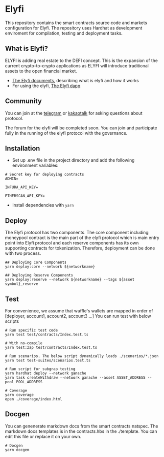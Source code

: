 # Elyfi

This repository contains the smart contracts source code and markets configuration for Elyfi. The repository uses Hardhat as development enviroment for compilation, testing and deployment tasks.

## What is Elyfi?

ELYFI is adding real estate to the DEFI concept. This is the expansion of the current crypto-to-crypto applications as ELYFI will introduce traditional assets to the open financial market.

- [The Elyfi documents](https://elyfi-docs.elysia.land/v/eng/), describing what is elyfi and how it works
- For using the elyfi, [The Elyfi dapp](https://elyfi.elysia.land/)

## Community

You can join at the [telegram](https://t.me/elysia_official) or [kakaotalk](https://open.kakao.com/o/gUpSOwkb) for asking questions about protocol.

The forum for the elyfi will be completed soon. You can join and participate fully in the running of the elyfi protocol with the governance.

## Installation

- Set up .env file in the project directory and add the following environment variables:

```
# Secret key for deploying contracts
ADMIN=

INFURA_API_KEY=

ETHERSCAN_API_KEY=

```

- Install dependencies with `yarn`

## Deploy

The Elyfi protocol has two components. The core component including moneypool contract is the main part of the elyfi protocol which is main entry point into Elyfi protocol and each reserve components has its own supporting contracts for tokenization. Therefore, deployment can be done with two process.

```
## Deploying Core Components
yarn deploy:core --network ${networkname}

## Deploying Reserve Components
yarn deploy:reserve --network ${networkname} --tags ${asset symbol}_reserve
```

## Test

For convenience, we assume that waffle's wallets are mapped in order of [deployer, account1, account2, account3 ...]
You can run test with below scripts

```
# Run specific test code
yarn test test/contracts/Index.test.ts

# With no-compile
yarn test:zap test/contracts/Index.test.ts

# Run scenarios. The below script dynamically loads ./scenarios/*.json
yarn test test-suites/scenarios.test.ts

# Run script for subgrap testing
yarn hardhat deploy --network ganache
yarn task createWithdraw --network ganache --asset ASSET_ADDRESS --pool POOL_ADDRESS

# Coverage
yarn coverage
open ./coverage/index.html
```

## Docgen

You can genenerate markdown docs from the smart contracts natspec.
The markdown docs templates is in the contracts.hbs in the ./template. You can edit this file or replace it on your own.

```
# Docgen
yarn docgen
```
